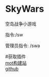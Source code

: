 # SkyWars

空岛战争小游戏

指令:/sw

管理员指令: /swa

#获取插件</br>
[mot构建站](https://motci.cn/view/SoBadFish/job/SkyWars/)</br>
[github](https://github.com/BirdsStudio/SkyWars-SoBadFish/releases)
